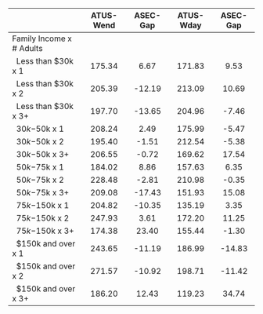 
|                      |    ATUS-Wend |     ASEC-Gap |    ATUS-Wday |     ASEC-Gap |
| -------------------- | :----------: | :----------: | :----------: | :----------: |
| Family Income x # Adults |              |              |              |              |
| &nbsp;&nbsp;Less than $30k x 1 |       175.34 |         6.67 |       171.83 |         9.53 |
| &nbsp;&nbsp;Less than $30k x 2 |       205.39 |       -12.19 |       213.09 |        10.69 |
| &nbsp;&nbsp;Less than $30k x 3+ |       197.70 |       -13.65 |       204.96 |        -7.46 |
| &nbsp;&nbsp;$30k-$50k x 1 |       208.24 |         2.49 |       175.99 |        -5.47 |
| &nbsp;&nbsp;$30k-$50k x 2 |       195.40 |        -1.51 |       212.54 |        -5.38 |
| &nbsp;&nbsp;$30k-$50k x 3+ |       206.55 |        -0.72 |       169.62 |        17.54 |
| &nbsp;&nbsp;$50k-$75k x 1 |       184.02 |         8.86 |       157.63 |         6.35 |
| &nbsp;&nbsp;$50k-$75k x 2 |       228.48 |        -2.81 |       210.98 |        -0.35 |
| &nbsp;&nbsp;$50k-$75k x 3+ |       209.08 |       -17.43 |       151.93 |        15.08 |
| &nbsp;&nbsp;$75k-$150k x 1 |       204.82 |       -10.35 |       135.19 |         3.35 |
| &nbsp;&nbsp;$75k-$150k x 2 |       247.93 |         3.61 |       172.20 |        11.25 |
| &nbsp;&nbsp;$75k-$150k x 3+ |       174.38 |        23.40 |       155.44 |        -1.30 |
| &nbsp;&nbsp;$150k and over x 1 |       243.65 |       -11.19 |       186.99 |       -14.83 |
| &nbsp;&nbsp;$150k and over x 2 |       271.57 |       -10.92 |       198.71 |       -11.42 |
| &nbsp;&nbsp;$150k and over x 3+ |       186.20 |        12.43 |       119.23 |        34.74 |

